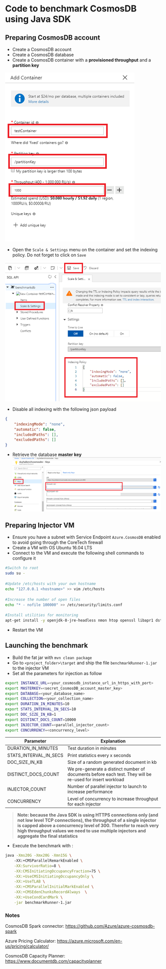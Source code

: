 # Code to benchmark CosmosDB using Java SDK

## Preparing CosmosDB account

* Create a CosmosDB account
* Create a CosmosDB database
* Create a CosmosDB container with a **provisioned throughput** and a **partition key**

![CosmosDB Container](Pictures/CosmosDB_Container.png "CosmosDB Container")

* Open the `Scale & Settings` menu on the container and set the indexing policy. Do not forget to click on `Save`

![CosmosDB IndexingPolicy](Pictures/CosmosDB_IndexingPolicy.png "CosmosDB IndexingPolicy")

* Disable all indexing with the following json payload  
```json
{
    "indexingMode": "none",
    "automatic": false,
    "includedPaths": [],
    "excludedPaths": []
}
```

* Retrieve the database **master key**
![CosmosDB MasterKey](Pictures/CosmosDB_MasterKey.png "CosmosDB MasterKey")

## Preparing Injector VM

* Ensure you have a subnet with Service Endpoint `Azure.CosmosDB` enabled to avoid going through the CoreTech firewall
* Create a VM with OS Ubuntu 16.04 LTS
* Connect to the VM and execute the following shell commands to configure it

```bash
#Switch to root
sudo su - 

#Update /etc/hosts with your own hostname
echo "127.0.0.1 <hostname>" >> vim /etc/hosts

#Increase the number of open files
echo "* - nofile 100000" >> /etc/security/limits.conf 

#Install utilities for monitoring
apt-get install -y openjdk-8-jre-headless nmon htop openssl libapr1 dstat
```

* Restart the VM


## Launching the benchmark

* Build the fat jar with `mvn clean package`
* Go to `<project_folder>\target` and ship the file `benchmarkRunner-1.jar` to the injector VM
* Set all the parameters for injection as follow
```bash
export INSTANCE_URL=<your_cosmosdb_instance_url_in_https_with_port>
export MASTERKEY=<secret_CosmosDB_account_master_key>
export DATABASE=<your_database_name>
export COLLECTION=<your_collection_name>
export DURATION_IN_MINUTES=10
export STATS_INTERVAL_IN_SECS=10
export DOC_SIZE_IN_KB=1
export DISTINCT_DOCS_COUNT=10000
export INJECTOR_COUNT=<parallel_injector_count>
export CONCURRENCY=<concurrency_level>
```  

| Parameter                | Explanation                                                     |
|--------------------------|-----------------------------------------------------------------|
| DURATION_IN_MINUTES      | Test duration in minutes                                        |
| STATS_INTERVAL_IN_SECS   | Print statistics every x seconds                                |
| DOC_SIZE_IN_KB           | Size of a random generated document in kb                       |
| DISTINCT_DOCS_COUNT      | We pre-generate a distinct number of documents before each test. They will be re-used for insert workload   |
| INJECTOR_COUNT           | Number of parallel injector to launch to increase performance   |
| CONCURRENCY              | Level of concurrency to increase throughput for each injector   |

> **Note: because the Java SDK is using HTTPS connections only (and not low level TCP connections), the 
throughput of a single injector is capped above a concurrency level of 300.
Therefor to reach very high throughput values we need to use multiple injectors and
aggregate the final statistics** 

* Execute the benchmark with :
```bash
java -Xms20G -Xmx20G -Xmn15G \ 
    -XX:+CMSParallelRemarkEnabled \
    -XX:SurvivorRatio=8 \
    -XX:CMSInitiatingOccupancyFraction=75 \
    -XX:+UseCMSInitiatingOccupancyOnly \
    -XX:+UseTLAB \
    -XX:+CMSParallelInitialMarkEnabled \
    -XX:+CMSEdenChunksRecordAlways  \
    -XX:+UseCondCardMark \
    -jar benchmarkRunner-1.jar
```

### Notes

CosmosDB Spark connector: https://github.com/Azure/azure-cosmosdb-spark

Azure Pricing Calculator: https://azure.microsoft.com/en-us/pricing/calculator/

CosmosDB Capacity Planner: https://www.documentdb.com/capacityplanner
